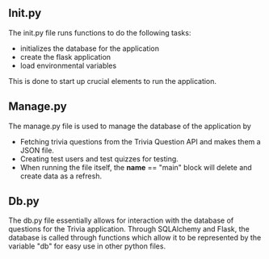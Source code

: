 <!-- AN: Include a title/heading 1 and rename the file to match. I'm not really sure what the purpose of this file is. -->
<!-- AN: put this in the appropriate dir. -->

## **Init**.py <!-- AN: Should not be capitalized. Some OSes are case sensitive. -->

The init.py <!-- AN: Missing underscores --> file runs functions to do the following tasks:

- initializes the database for the application
- create the flask application
- load environmental variables
  <!-- AN: This does a lot more. Check the file and its comments. -->
  <!-- AN: Mention the location of this file. There are more than one and can be more. -->

This is done to start up crucial elements to run the application.

## Manage.py <!-- AN: Should not be capitalized. Some OSes are case sensitive. -->

The manage.py file is used to manage the database of the application by <!-- AN: Describe this as a script. Missing colon. -->

- Fetching trivia questions from the Trivia Question API and makes them a JSON file. <!-- AN: Check grammar. -->
- Creating test users and test quizzes for testing. 
- When running the file itself, the **name** == "main" block will delete and create data as a refresh.

## Db.py <!-- AN: Should not be capitalized. Some OSes are case sensitive. -->

The db.py file essentially allows for interaction with the database of questions for the Trivia application. Through SQLAlchemy and Flask, the database is called through functions which allow it to be represented by the variable "db" for easy use in other python files.

<!-- AN: General notes: -->
<!-- Keep your lists and grammar consistent. They are not parallel right now. -->